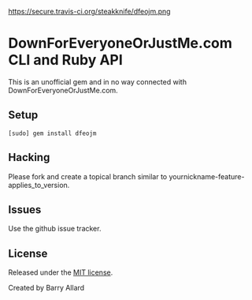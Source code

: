 https://secure.travis-ci.org/steakknife/dfeojm.png

DownForEveryoneOrJustMe.com CLI and Ruby API
=============================


This is an unofficial gem and in no way connected with DownForEveryoneOrJustMe.com.

Setup
-----
    [sudo] gem install dfeojm

Hacking
-------
Please fork and create a topical branch similar to yournickname-feature-applies_to_version.

Issues
------
Use the github issue tracker.

License
-------

Released under the [MIT license](http://www.opensource.org/licenses/mit-license.php).

Created by Barry Allard


